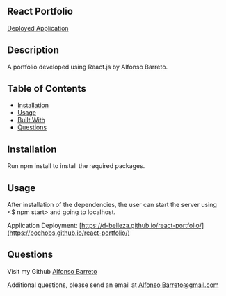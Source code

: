 ## React Portfolio


[Deployed Application](https://pochobs.github.io/react-portfolio/)

## Description
A portfolio developed using React.js by Alfonso Barreto.

## Table of Contents
* [Installation](#installation)
* [Usage](#usage)
* [Built With](#builtwith)
* [Questions](#questions)
    
## Installation
Run npm install to install the required packages.

## Usage
After installation of the dependencies, the user can start the server using <$ npm start> and going to localhost.

Application Deployment:
[https://d-belleza.github.io/react-portfolio/](https://pochobs.github.io/react-portfolio/)

## Questions
Visit my Github
[Alfonso Barreto](https://github.com/pochobs)

Additional questions, please send an email at
[Alfonso Barreto@gmail.com](mailto:pochobs@gmail.com)